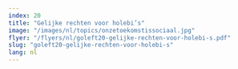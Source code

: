 ```yaml
---
index: 20
title: "Gelijke rechten voor holebi’s"
image: "/images/nl/topics/onzetoekomstissociaal.jpg"
flyer: "/flyers/nl/goleft20-gelijke-rechten-voor-holebi-s.pdf"
slug: "goleft20-gelijke-rechten-voor-holebi-s"
lang: nl
---
```

